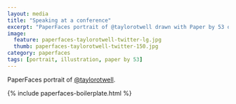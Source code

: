 ```yaml
---
layout: media
title: "Speaking at a conference"
excerpt: "PaperFaces portrait of @taylorotwell drawn with Paper by 53 on an iPad."
image: 
  feature: paperfaces-taylorotwell-twitter-lg.jpg
  thumb: paperfaces-taylorotwell-twitter-150.jpg
category: paperfaces
tags: [portrait, illustration, paper by 53]
---
```


PaperFaces portrait of [@taylorotwell](http://twitter.com/taylorotwell).

{% include paperfaces-boilerplate.html %}